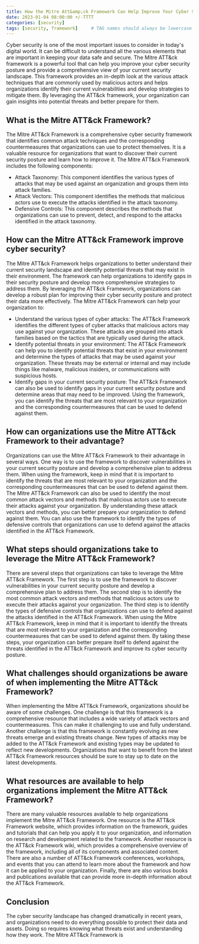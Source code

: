 ```yaml
---
title: How the Mitre Att&amp;ck Framework Can Help Improve Your Cyber Security
date: 2023-01-04 08:00:00 +/-TTTT
categories: [security]
tags: [security, framework]     # TAG names should always be lowercase
---
```


Cyber security is one of the most important issues to consider in today's digital world. It can be difficult to understand all the various elements that are important in keeping your data safe and secure. The Mitre ATT&ck framework is a powerful tool that can help you improve your cyber security posture and provide a comprehensive view of your current security landscape. This framework provides an in-depth look at the various attack techniques that are commonly used by malicious actors and helps organizations identify their current vulnerabilities and develop strategies to mitigate them. By leveraging the ATT&ck framework, your organization can gain insights into potential threats and better prepare for them.

## What is the Mitre ATT&ck Framework?
The Mitre ATT&ck Framework is a comprehensive cyber security framework that identifies common attack techniques and the corresponding countermeasures that organizations can use to protect themselves. It is a valuable resource for organizations that want to discover their current security posture and learn how to improve it. The Mitre ATT&ck Framework includes the following components: 
- Attack Taxonomy: This component identifies the various types of attacks that may be used against an organization and groups them into attack families. 
- Attack Vectors: This component identifies the methods that malicious actors use to execute the attacks identified in the attack taxonomy. 
- Defensive Controls: This component describes the methods that organizations can use to prevent, detect, and respond to the attacks identified in the attack taxonomy.

## How can the Mitre ATT&ck Framework improve cyber security?
The Mitre ATT&ck Framework helps organizations to better understand their current security landscape and identify potential threats that may exist in their environment. The framework can help organizations to identify gaps in their security posture and develop more comprehensive strategies to address them. By leveraging the ATT&ck Framework, organizations can develop a robust plan for improving their cyber security posture and protect their data more effectively. The Mitre ATT&ck Framework can help your organization to: 
- Understand the various types of cyber attacks: The ATT&ck Framework identifies the different types of cyber attacks that malicious actors may use against your organization. These attacks are grouped into attack families based on the tactics that are typically used during the attack. 
- Identify potential threats in your environment: The ATT&ck Framework can help you to identify potential threats that exist in your environment and determine the types of attacks that may be used against your organization. These threats may be external or internal and may include things like malware, malicious insiders, or communications with suspicious hosts. 
- Identify gaps in your current security posture: The ATT&ck Framework can also be used to identify gaps in your current security posture and determine areas that may need to be improved. Using the framework, you can identify the threats that are most relevant to your organization and the corresponding countermeasures that can be used to defend against them.

## How can organizations use the Mitre ATT&ck Framework to their advantage?
Organizations can use the Mitre ATT&ck Framework to their advantage in several ways. One way is to use the framework to discover vulnerabilities in your current security posture and develop a comprehensive plan to address them. When using the framework, keep in mind that it is important to identify the threats that are most relevant to your organization and the corresponding countermeasures that can be used to defend against them. The Mitre ATT&ck Framework can also be used to identify the most common attack vectors and methods that malicious actors use to execute their attacks against your organization. By understanding these attack vectors and methods, you can better prepare your organization to defend against them. You can also use the framework to identify the types of defensive controls that organizations can use to defend against the attacks identified in the ATT&ck Framework.

## What steps should organizations take to leverage the Mitre ATT&ck Framework?
There are several steps that organizations can take to leverage the Mitre ATT&ck Framework. The first step is to use the framework to discover vulnerabilities in your current security posture and develop a comprehensive plan to address them. The second step is to identify the most common attack vectors and methods that malicious actors use to execute their attacks against your organization. The third step is to identify the types of defensive controls that organizations can use to defend against the attacks identified in the ATT&ck Framework. When using the Mitre ATT&ck Framework, keep in mind that it is important to identify the threats that are most relevant to your organization and the corresponding countermeasures that can be used to defend against them. By taking these steps, your organization can better prepare itself to defend against the threats identified in the ATT&ck Framework and improve its cyber security posture.

## What challenges should organizations be aware of when implementing the Mitre ATT&ck Framework?
When implementing the Mitre ATT&ck Framework, organizations should be aware of some challenges. One challenge is that this framework is a comprehensive resource that includes a wide variety of attack vectors and countermeasures. This can make it challenging to use and fully understand. Another challenge is that this framework is constantly evolving as new threats emerge and existing threats change. New types of attacks may be added to the ATT&ck Framework and existing types may be updated to reflect new developments. Organizations that want to benefit from the latest ATT&ck Framework resources should be sure to stay up to date on the latest developments.

## What resources are available to help organizations implement the Mitre ATT&ck Framework?
There are many valuable resources available to help organizations implement the Mitre ATT&ck Framework. One resource is the ATT&ck Framework website, which provides information on the framework, guides and tutorials that can help you apply it to your organization, and information on research and development related to the framework. Another resource is the ATT&ck Framework wiki, which provides a comprehensive overview of the framework, including all of its components and associated content. There are also a number of ATT&ck Framework conferences, workshops, and events that you can attend to learn more about the framework and how it can be applied to your organization. Finally, there are also various books and publications available that can provide more in-depth information about the ATT&ck Framework.

## Conclusion
The cyber security landscape has changed dramatically in recent years, and organizations need to do everything possible to protect their data and assets. Doing so requires knowing what threats exist and understanding how they work. The Mitre ATT&ck Framework is
